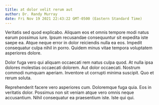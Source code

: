 ```yaml
---
title: at dolor velit rerum aut
author: Dr. Randy Murray
date: Fri Nov 19 2021 22:43:22 GMT-0500 (Eastern Standard Time)
---
```

Veritatis sed quod explicabo. Aliquam eos et omnis tempore modi natus earum possimus iure. Ipsum recusandae consequuntur sit expedita iste saepe ea. Atque neque error in dolor reiciendis nulla ea eos. Impedit consequatur culpa nihil in porro. Quidem minus vitae tempora voluptatem asperiores dolore.

 Dolor fuga vero qui aliquam occaecati rem natus culpa quod. At nulla ipsa dolores molestias occaecati dolorem. Aut dolor occaecati. Nostrum commodi numquam aperiam. Inventore ut corrupti minima suscipit. Quo et rerum soluta.

 Reprehenderit facere vero asperiores cum. Doloremque fuga quia. Eos in veritatis dolor. Possimus non sit veniam atque vero omnis neque accusantium. Nihil consequatur ea praesentium iste. Iste qui qui.